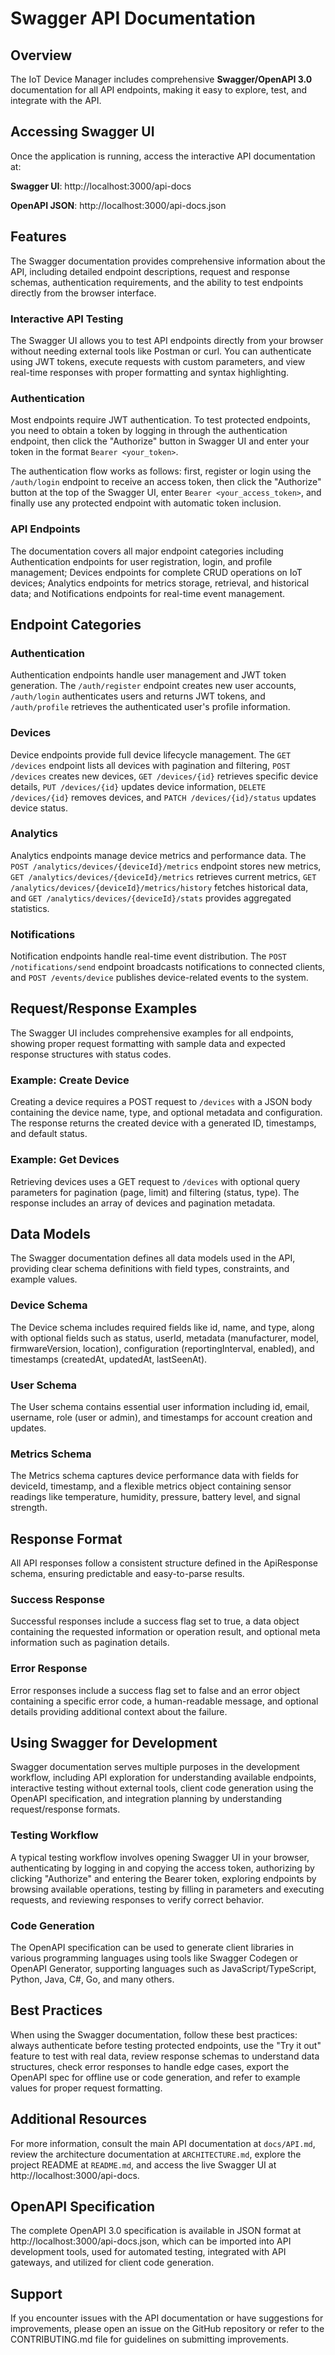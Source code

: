 # Swagger API Documentation

## Overview

The IoT Device Manager includes comprehensive **Swagger/OpenAPI 3.0** documentation for all API endpoints, making it easy to explore, test, and integrate with the API.

## Accessing Swagger UI

Once the application is running, access the interactive API documentation at:

**Swagger UI**: http://localhost:3000/api-docs

**OpenAPI JSON**: http://localhost:3000/api-docs.json

## Features

The Swagger documentation provides comprehensive information about the API, including detailed endpoint descriptions, request and response schemas, authentication requirements, and the ability to test endpoints directly from the browser interface.

### Interactive API Testing

The Swagger UI allows you to test API endpoints directly from your browser without needing external tools like Postman or curl. You can authenticate using JWT tokens, execute requests with custom parameters, and view real-time responses with proper formatting and syntax highlighting.

### Authentication

Most endpoints require JWT authentication. To test protected endpoints, you need to obtain a token by logging in through the authentication endpoint, then click the "Authorize" button in Swagger UI and enter your token in the format `Bearer <your_token>`.

The authentication flow works as follows: first, register or login using the `/auth/login` endpoint to receive an access token, then click the "Authorize" button at the top of the Swagger UI, enter `Bearer <your_access_token>`, and finally use any protected endpoint with automatic token inclusion.

### API Endpoints

The documentation covers all major endpoint categories including Authentication endpoints for user registration, login, and profile management; Devices endpoints for complete CRUD operations on IoT devices; Analytics endpoints for metrics storage, retrieval, and historical data; and Notifications endpoints for real-time event management.

## Endpoint Categories

### Authentication

Authentication endpoints handle user management and JWT token generation. The `/auth/register` endpoint creates new user accounts, `/auth/login` authenticates users and returns JWT tokens, and `/auth/profile` retrieves the authenticated user's profile information.

### Devices

Device endpoints provide full device lifecycle management. The `GET /devices` endpoint lists all devices with pagination and filtering, `POST /devices` creates new devices, `GET /devices/{id}` retrieves specific device details, `PUT /devices/{id}` updates device information, `DELETE /devices/{id}` removes devices, and `PATCH /devices/{id}/status` updates device status.

### Analytics

Analytics endpoints manage device metrics and performance data. The `POST /analytics/devices/{deviceId}/metrics` endpoint stores new metrics, `GET /analytics/devices/{deviceId}/metrics` retrieves current metrics, `GET /analytics/devices/{deviceId}/metrics/history` fetches historical data, and `GET /analytics/devices/{deviceId}/stats` provides aggregated statistics.

### Notifications

Notification endpoints handle real-time event distribution. The `POST /notifications/send` endpoint broadcasts notifications to connected clients, and `POST /events/device` publishes device-related events to the system.

## Request/Response Examples

The Swagger UI includes comprehensive examples for all endpoints, showing proper request formatting with sample data and expected response structures with status codes.

### Example: Create Device

Creating a device requires a POST request to `/devices` with a JSON body containing the device name, type, and optional metadata and configuration. The response returns the created device with a generated ID, timestamps, and default status.

### Example: Get Devices

Retrieving devices uses a GET request to `/devices` with optional query parameters for pagination (page, limit) and filtering (status, type). The response includes an array of devices and pagination metadata.

## Data Models

The Swagger documentation defines all data models used in the API, providing clear schema definitions with field types, constraints, and example values.

### Device Schema

The Device schema includes required fields like id, name, and type, along with optional fields such as status, userId, metadata (manufacturer, model, firmwareVersion, location), configuration (reportingInterval, enabled), and timestamps (createdAt, updatedAt, lastSeenAt).

### User Schema

The User schema contains essential user information including id, email, username, role (user or admin), and timestamps for account creation and updates.

### Metrics Schema

The Metrics schema captures device performance data with fields for deviceId, timestamp, and a flexible metrics object containing sensor readings like temperature, humidity, pressure, battery level, and signal strength.

## Response Format

All API responses follow a consistent structure defined in the ApiResponse schema, ensuring predictable and easy-to-parse results.

### Success Response

Successful responses include a success flag set to true, a data object containing the requested information or operation result, and optional meta information such as pagination details.

### Error Response

Error responses include a success flag set to false and an error object containing a specific error code, a human-readable message, and optional details providing additional context about the failure.

## Using Swagger for Development

Swagger documentation serves multiple purposes in the development workflow, including API exploration for understanding available endpoints, interactive testing without external tools, client code generation using the OpenAPI specification, and integration planning by understanding request/response formats.

### Testing Workflow

A typical testing workflow involves opening Swagger UI in your browser, authenticating by logging in and copying the access token, authorizing by clicking "Authorize" and entering the Bearer token, exploring endpoints by browsing available operations, testing by filling in parameters and executing requests, and reviewing responses to verify correct behavior.

### Code Generation

The OpenAPI specification can be used to generate client libraries in various programming languages using tools like Swagger Codegen or OpenAPI Generator, supporting languages such as JavaScript/TypeScript, Python, Java, C#, Go, and many others.

## Best Practices

When using the Swagger documentation, follow these best practices: always authenticate before testing protected endpoints, use the "Try it out" feature to test with real data, review response schemas to understand data structures, check error responses to handle edge cases, export the OpenAPI spec for offline use or code generation, and refer to example values for proper request formatting.

## Additional Resources

For more information, consult the main API documentation at `docs/API.md`, review the architecture documentation at `ARCHITECTURE.md`, explore the project README at `README.md`, and access the live Swagger UI at http://localhost:3000/api-docs.

## OpenAPI Specification

The complete OpenAPI 3.0 specification is available in JSON format at http://localhost:3000/api-docs.json, which can be imported into API development tools, used for automated testing, integrated with API gateways, and utilized for client code generation.

## Support

If you encounter issues with the API documentation or have suggestions for improvements, please open an issue on the GitHub repository or refer to the CONTRIBUTING.md file for guidelines on submitting improvements.

